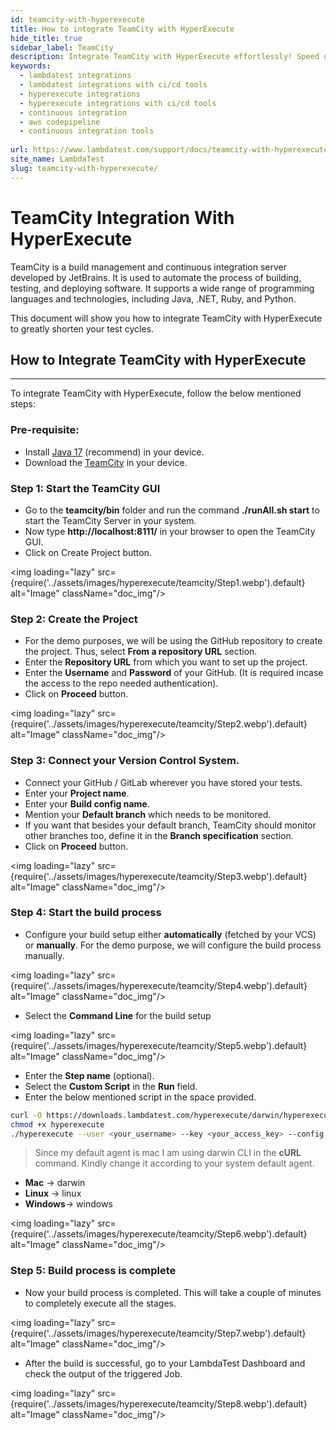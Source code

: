 ```yaml
---
id: teamcity-with-hyperexecute
title: How to integrate TeamCity with HyperExecute
hide_title: true
sidebar_label: TeamCity
description: Integrate TeamCity with HyperExecute effortlessly! Speed up your CI/CD pipeline while ensuring UI/UX consistency with LambdaTest’s reliable testing platform
keywords:
  - lambdatest integrations
  - lambdatest integrations with ci/cd tools
  - hyperexecute integrations
  - hyperexecute integrations with ci/cd tools
  - continuous integration
  - aws codepipeline
  - continuous integration tools
  
url: https://www.lambdatest.com/support/docs/teamcity-with-hyperexecute/
site_name: LambdaTest
slug: teamcity-with-hyperexecute/
---
```

<script type="application/ld+json"
      dangerouslySetInnerHTML={{ __html: JSON.stringify({
       "@context": "https://schema.org",
        "@type": "BreadcrumbList",
        "itemListElement": [{
          "@type": "ListItem",
          "position": 1,
          "name": "LambdaTest",
          "item": "https://www.lambdatest.com/"
        },{
          "@type": "ListItem",
          "position": 2,
          "name": "Support",
          "item": "https://www.lambdatest.com/support/"
        },{
          "@type": "ListItem",
          "position": 4,
          "name": "AWS CodePipeline Integration with HyperExecute",
          "item": "https://www.lambdatest.com/support/docs/teamcity-with-hyperexecute/"
        }]
      })
    }}
></script>

# TeamCity Integration With HyperExecute

TeamCity is a build management and continuous integration server developed by JetBrains. It is used to automate the process of building, testing, and deploying software. It supports a wide range of programming languages and technologies, including Java, .NET, Ruby, and Python.

This document will show you how to integrate TeamCity with HyperExecute to greatly shorten your test cycles.

## How to Integrate TeamCity with HyperExecute
***

To integrate TeamCity with HyperExecute, follow the below mentioned steps:

### Pre-requisite:

- Install [Java 17](https://www.oracle.com/java/technologies/javase/jdk17-archive-downloads.html) (recommend) in your device.
- Download the [TeamCity](https://www.jetbrains.com/teamcity/download/) in your device.

### Step 1: Start the TeamCity GUI

- Go to the **teamcity/bin** folder and run the command **./runAll.sh start** to start the TeamCity Server in your system.
- Now type **http://localhost:8111/** in your browser to open the TeamCity GUI.
- Click on Create Project button.

<img loading="lazy" src={require('../assets/images/hyperexecute/teamcity/Step1.webp').default} alt="Image"  className="doc_img"/>

### Step 2: Create the Project

- For the demo purposes, we will be using the GitHub repository to create the project. Thus, select **From a repository URL** section.
- Enter the **Repository URL** from which you want to set up the project.
- Enter the **Username** and **Password** of your GitHub. (It is required incase the access to the repo needed authentication).
-  Click on **Proceed** button.

<img loading="lazy" src={require('../assets/images/hyperexecute/teamcity/Step2.webp').default} alt="Image"  className="doc_img"/>

### Step 3: Connect your Version Control System.

- Connect your GitHub / GitLab wherever you have stored your tests.
- Enter your **Project name**.
- Enter your **Build config name**.
- Mention your **Default branch** which needs to be monitored.
- If you want that besides your default branch, TeamCity should monitor other branches too, define it in the **Branch specification** section.
- Click on **Proceed** button.

<img loading="lazy" src={require('../assets/images/hyperexecute/teamcity/Step3.webp').default} alt="Image"  className="doc_img"/>

### Step 4: Start the build process

- Configure your build setup either **automatically** (fetched by your VCS) or **manually**. For the demo purpose, we will configure the build process manually.

<img loading="lazy" src={require('../assets/images/hyperexecute/teamcity/Step4.webp').default} alt="Image"  className="doc_img"/>

- Select the **Command Line** for the build setup

<img loading="lazy" src={require('../assets/images/hyperexecute/teamcity/Step5.webp').default} alt="Image"  className="doc_img"/>

- Enter the **Step name** (optional).
- Select the **Custom Script** in the **Run** field.
- Enter the below mentioned script in the space provided.

```bash
curl -O https://downloads.lambdatest.com/hyperexecute/darwin/hyperexecute
chmod +x hyperexecute
./hyperexecute --user <your_username> --key <your_access_key> --config <your_yaml_file_name>
```

> Since my default agent is mac I am using darwin CLI in the **cURL** command. Kindly change it according to your system default agent. <br /> 
  - **Mac** -> darwin <br />
  - **Linux** -> linux <br />
  - **Windows**-> windows

<img loading="lazy" src={require('../assets/images/hyperexecute/teamcity/Step6.webp').default} alt="Image"  className="doc_img"/>

### Step 5: Build process is complete

- Now your build process is completed. This will take a couple of minutes to completely execute all the stages.

<img loading="lazy" src={require('../assets/images/hyperexecute/teamcity/Step7.webp').default} alt="Image"  className="doc_img"/>

- After the build is successful, go to your LambdaTest Dashboard and check the output of the triggered Job.

<img loading="lazy" src={require('../assets/images/hyperexecute/teamcity/Step8.webp').default} alt="Image"  className="doc_img"/>
